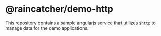 # @raincatcher/demo-http

This repository contains a sample angularjs service that utilizes [`$http`](https://github.com/wtrocki/raincatcher-core/blob/RAINCATCH-1145/demo/server/src/modules/index.ts#L63-L64) to manage data for the demo applications.
